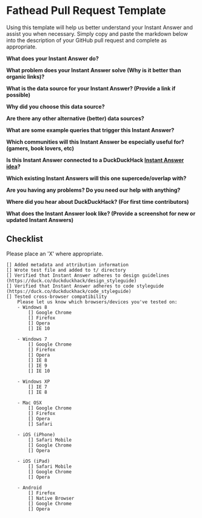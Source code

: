 # Fathead Pull Request Template

Using this template will help us better understand your Instant Answer and assist you when necessary.  Simply copy and paste the markdown below into the description of your GitHub pull request and complete as appropriate.

**What does your Instant Answer do?**


**What problem does your Instant Answer solve (Why is it better than organic links)?**


**What is the data source for your Instant Answer? (Provide a link if possible)**


**Why did you choose this data source?**


**Are there any other alternative (better) data sources?**


**What are some example queries that trigger this Instant Answer?**


**Which communities will this Instant Answer be especially useful for? (gamers, book lovers, etc)**


**Is this Instant Answer connected to a DuckDuckHack [Instant Answer idea](https://duck.co/ideas)?**


**Which existing Instant Answers will this one supercede/overlap with?**


**Are you having any problems? Do you need our help with anything?**


**Where did you hear about DuckDuckHack? (For first time contributors)**


**What does the Instant Answer look like? (Provide a screenshot for new or updated Instant Answers)**


## Checklist
Please place an 'X' where appropriate.

```
[] Added metadata and attribution information
[] Wrote test file and added to t/ directory
[] Verified that Instant Answer adheres to design guidelines (https://duck.co/duckduckhack/design_styleguide)
[] Verified that Instant Answer adheres to code styleguide (https://duck.co/duckduckhack/code_styleguide)
[] Tested cross-browser compatibility
    Please let us know which browsers/devices you've tested on:
    - Windows 8
        [] Google Chrome
        [] Firefox
        [] Opera
        [] IE 10

    - Windows 7
        [] Google Chrome
        [] Firefox
        [] Opera
        [] IE 8
        [] IE 9
        [] IE 10

    - Windows XP
        [] IE 7
        [] IE 8

    - Mac OSX
        [] Google Chrome
        [] Firefox
        [] Opera
        [] Safari

    - iOS (iPhone)
        [] Safari Mobile
        [] Google Chrome
        [] Opera

    - iOS (iPad)
        [] Safari Mobile
        [] Google Chrome
        [] Opera

    - Android
        [] Firefox
        [] Native Browser
        [] Google Chrome
        [] Opera
```
